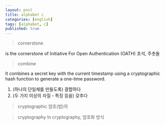 ```yaml
---
layout: post
title: alphabet c
categories: [english]
tags: [alphabet, c]
published: true
---
```


> cornerstone

is the cornerstone of Initiative For Open Authentication (OATH)
초석, 주춧돌

> combine

It combines a secret key with the current timestamp using a cryptographic hash function to generate a one-time password.

1. (하나의 단일체를 만들도록) 결합하다
2. (두 가지 이상의 자질・특징 등을) 갖추다

> cryptographic
암호(법)의

> cryptography
In cryptography, 
암호화 방식

